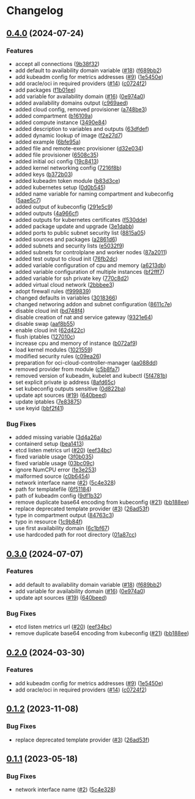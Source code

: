 # Changelog

## [0.4.0](https://github.com/kodal/terraform-oci-free-tier-kubernetes/compare/v0.3.0...0.4.0) (2024-07-24)


### Features

* accept all connections ([9b38f32](https://github.com/kodal/terraform-oci-free-tier-kubernetes/commit/9b38f325972587c338d2b2cf256f87e00200de8e))
* add default to availability domain variable ([#18](https://github.com/kodal/terraform-oci-free-tier-kubernetes/issues/18)) ([f689bb2](https://github.com/kodal/terraform-oci-free-tier-kubernetes/commit/f689bb214385b3c93cc8901508f7cbd47af9510d))
* add kubeadm config for metrics addresses ([#9](https://github.com/kodal/terraform-oci-free-tier-kubernetes/issues/9)) ([1e5450e](https://github.com/kodal/terraform-oci-free-tier-kubernetes/commit/1e5450e07846381c11176d3c665076fa7ae4fdb9))
* add oracle/oci in required providers ([#14](https://github.com/kodal/terraform-oci-free-tier-kubernetes/issues/14)) ([c0724f2](https://github.com/kodal/terraform-oci-free-tier-kubernetes/commit/c0724f26e78525eeb0dc939147b77c0c45d41f24))
* add packages ([f1b01ee](https://github.com/kodal/terraform-oci-free-tier-kubernetes/commit/f1b01eef6e11443cff0170f5c0d3ba1103653aaa))
* add variable for availability domain ([#16](https://github.com/kodal/terraform-oci-free-tier-kubernetes/issues/16)) ([0e974a0](https://github.com/kodal/terraform-oci-free-tier-kubernetes/commit/0e974a039bbc1342863a310e957593a1dae90e1b))
* added availability domains output ([c969aed](https://github.com/kodal/terraform-oci-free-tier-kubernetes/commit/c969aed53339923782238889231e051901381697))
* added cloud config, removed provisioner ([a748be3](https://github.com/kodal/terraform-oci-free-tier-kubernetes/commit/a748be385a81402c6a864de10761308727e3d4c3))
* added compartment ([b16109a](https://github.com/kodal/terraform-oci-free-tier-kubernetes/commit/b16109ae92b72ca8b2796b32e2cd673904abf65d))
* added compute instance ([3490e84](https://github.com/kodal/terraform-oci-free-tier-kubernetes/commit/3490e8423c8f71c9e7153bd0bdd5547f0f4744ff))
* added description to variables and outputs ([63dfdef](https://github.com/kodal/terraform-oci-free-tier-kubernetes/commit/63dfdefb940e7b7a997375b8c2554556d01b0d27))
* added dynamic lookup of image ([f2e27d7](https://github.com/kodal/terraform-oci-free-tier-kubernetes/commit/f2e27d7747c8f08e95ea7332cfc96ca789c2df4b))
* added example ([6bfe95a](https://github.com/kodal/terraform-oci-free-tier-kubernetes/commit/6bfe95abc19f940c4ad063102d6db5b471a00598))
* added file and remote-exec provisioner ([d32e034](https://github.com/kodal/terraform-oci-free-tier-kubernetes/commit/d32e034fce36701e6bfdce7a548098b483e2bc54))
* added file provisioner ([6508c35](https://github.com/kodal/terraform-oci-free-tier-kubernetes/commit/6508c35d9ba16c010a88b8eba18c54c5f6d87b6d))
* added initial oci config ([19c8413](https://github.com/kodal/terraform-oci-free-tier-kubernetes/commit/19c84130a5dd5e34574cd9fb5c89e8c0f61c32dd))
* added kernel networking config ([7216f8b](https://github.com/kodal/terraform-oci-free-tier-kubernetes/commit/7216f8b7d65c1ad846804791d0e7682c97ac71a1))
* added keys ([b372b03](https://github.com/kodal/terraform-oci-free-tier-kubernetes/commit/b372b03f5b17598e1486f1faa0b2e83316e7883d))
* added kubeadm token module ([b83d3ce](https://github.com/kodal/terraform-oci-free-tier-kubernetes/commit/b83d3ce380809852e198465985371f5308362ecb))
* added kubernetes setup ([0d0b545](https://github.com/kodal/terraform-oci-free-tier-kubernetes/commit/0d0b5456dc11e6f407c524a9b20785ed4020b0c6))
* added name variable for naming compartment and kubeconfig ([5aae5c7](https://github.com/kodal/terraform-oci-free-tier-kubernetes/commit/5aae5c75130da240e5d0f1a195ae496f07338ef5))
* added output of kubeconfig ([291e5c9](https://github.com/kodal/terraform-oci-free-tier-kubernetes/commit/291e5c90c068587b9f1a1399a3f807f64776ec3f))
* added outputs ([4a966cf](https://github.com/kodal/terraform-oci-free-tier-kubernetes/commit/4a966cf319a4d9aca3dffc054b9a8f93a9f2f695))
* added outputs for kubernetes certificates ([f530dde](https://github.com/kodal/terraform-oci-free-tier-kubernetes/commit/f530ddeadb5bf8e6d0a069a54ae8a110b424d8f2))
* added package update and upgrade ([3e1dabb](https://github.com/kodal/terraform-oci-free-tier-kubernetes/commit/3e1dabb770f7f245838da259c6344bce8f505ac9))
* added ports to public subnet security list ([8815a05](https://github.com/kodal/terraform-oci-free-tier-kubernetes/commit/8815a050b73245c9cd2b7ac88bd4382b4d7156a4))
* added sources and packages ([a2861d6](https://github.com/kodal/terraform-oci-free-tier-kubernetes/commit/a2861d69bbe13a5c98bb44fdd5df67f3ed613da9))
* added subnets and security lists ([e5032f9](https://github.com/kodal/terraform-oci-free-tier-kubernetes/commit/e5032f9a05ef148b730f3ecb74113df95f17de45))
* added subnets for controlplane and worker nodes ([87a2011](https://github.com/kodal/terraform-oci-free-tier-kubernetes/commit/87a201133366b73582c7b3edd8e068c9468a6fe3))
* added test output to cloud init ([76fb2dc](https://github.com/kodal/terraform-oci-free-tier-kubernetes/commit/76fb2dceb9995ceecb239c6ee619ff3351c8d502))
* added variable configuration of cpu and memory ([a6213db](https://github.com/kodal/terraform-oci-free-tier-kubernetes/commit/a6213dbb881b216d4afd07480ef5a6c3e0091b4b))
* added variable configuration of multiple instances ([bf2fff7](https://github.com/kodal/terraform-oci-free-tier-kubernetes/commit/bf2fff7c8ec91da261c207023e935768b38580ed))
* added variable for ssh private key ([770c8d2](https://github.com/kodal/terraform-oci-free-tier-kubernetes/commit/770c8d245503425dffacf424e8d0f6a848a35ac8))
* added virtual cloud network ([2bbbee3](https://github.com/kodal/terraform-oci-free-tier-kubernetes/commit/2bbbee3b60c2ff6c28e75edc0181cc71bf5fce15))
* adopt firewall rules ([f999839](https://github.com/kodal/terraform-oci-free-tier-kubernetes/commit/f999839832c7f7a9fc79bf6b33673b7cd4bca157))
* changed defaults in variables ([3018366](https://github.com/kodal/terraform-oci-free-tier-kubernetes/commit/3018366901c3b9fcdf4a4f58746164f2294c1207))
* changed networing addon and subnet configuration ([8611c7e](https://github.com/kodal/terraform-oci-free-tier-kubernetes/commit/8611c7e4db98639865b084bffb0a7f1e55bf0188))
* disable cloud init ([bd748f4](https://github.com/kodal/terraform-oci-free-tier-kubernetes/commit/bd748f4815a512b9a1c17acf7fc434e3a2d4a952))
* disable creation of nat and service gateway ([9321e64](https://github.com/kodal/terraform-oci-free-tier-kubernetes/commit/9321e64cddc894c137b25d649ed79896c699e638))
* disable swap ([aaf8b55](https://github.com/kodal/terraform-oci-free-tier-kubernetes/commit/aaf8b55883f7d4236253d60c252b852683d7376f))
* enable cloud init ([62d422c](https://github.com/kodal/terraform-oci-free-tier-kubernetes/commit/62d422c81300b528a6e5c52923bf338d945dac26))
* flush iptables ([127010c](https://github.com/kodal/terraform-oci-free-tier-kubernetes/commit/127010c7337d032fd80d4fe13822cbeef01a7ffd))
* increase cpu and memory of instance ([b072af9](https://github.com/kodal/terraform-oci-free-tier-kubernetes/commit/b072af9cf3d9b9e12cd7f61a9e88f19e2bf6679b))
* load kernel modules ([1021559](https://github.com/kodal/terraform-oci-free-tier-kubernetes/commit/102155937405972d81bef86cbb236ba972d820d2))
* modified security rules ([c09ea26](https://github.com/kodal/terraform-oci-free-tier-kubernetes/commit/c09ea26d73855b4fa70cbc501c7d338ff18060bc))
* preparation for oci-cloud-controller-manager ([aa088dd](https://github.com/kodal/terraform-oci-free-tier-kubernetes/commit/aa088dd2317b38d80fb25e47fd4c7362846458b1))
* removed provider from module ([c5b8fa7](https://github.com/kodal/terraform-oci-free-tier-kubernetes/commit/c5b8fa7c12f215db1357b2d7cf7b80c63e037877))
* removed version of kubeadm, kubelet and kubectl ([5f4781b](https://github.com/kodal/terraform-oci-free-tier-kubernetes/commit/5f4781b5250c39646827156957c8cf42ec011438))
* set explicit private ip address ([8afd65c](https://github.com/kodal/terraform-oci-free-tier-kubernetes/commit/8afd65cbc91b62fa5501b2524df4ee74a4a7a8b3))
* set kubeconfig outputs sensitive ([0d822ba](https://github.com/kodal/terraform-oci-free-tier-kubernetes/commit/0d822ba27a32ce21a0cdf91a88406e5087290fbd))
* update apt sources ([#19](https://github.com/kodal/terraform-oci-free-tier-kubernetes/issues/19)) ([640beed](https://github.com/kodal/terraform-oci-free-tier-kubernetes/commit/640beed655184fba52d2cfb8a3e663dbb3683ebd))
* update iptables ([7e83875](https://github.com/kodal/terraform-oci-free-tier-kubernetes/commit/7e8387537e58e008498cb9708048fa3406ee0d52))
* use keyid ([bbf2f41](https://github.com/kodal/terraform-oci-free-tier-kubernetes/commit/bbf2f41289b11e4bd052942c813dc8487c80b85d))


### Bug Fixes

* added missing variable ([3d4a26a](https://github.com/kodal/terraform-oci-free-tier-kubernetes/commit/3d4a26a6ae6c969b6fc2431cddf48c0828a198a4))
* containerd setup ([bea1413](https://github.com/kodal/terraform-oci-free-tier-kubernetes/commit/bea141322ced42c7d3167005bb30dcca1db0692d))
* etcd listen metrics url ([#20](https://github.com/kodal/terraform-oci-free-tier-kubernetes/issues/20)) ([eef34bc](https://github.com/kodal/terraform-oci-free-tier-kubernetes/commit/eef34bc07b6ecba09c102054f9667dacc32d1635))
* fixed variable usage ([3f0b035](https://github.com/kodal/terraform-oci-free-tier-kubernetes/commit/3f0b035efbedc38a2dc8ae8aeaaeda71bb0cb94a))
* fixed variable usage ([03bc09c](https://github.com/kodal/terraform-oci-free-tier-kubernetes/commit/03bc09cbf8f2801780d0431073076693e4696fe2))
* ignore NumCPU error ([fe3e253](https://github.com/kodal/terraform-oci-free-tier-kubernetes/commit/fe3e253e3b7df3f8903fd760b7596fc313552c88))
* malformed source ([c0b6454](https://github.com/kodal/terraform-oci-free-tier-kubernetes/commit/c0b6454afac5f89dcf3028a9f60ae47dd78a4810))
* network interface name ([#2](https://github.com/kodal/terraform-oci-free-tier-kubernetes/issues/2)) ([5c4e328](https://github.com/kodal/terraform-oci-free-tier-kubernetes/commit/5c4e328428424206913a75813b38b6bec622ed39))
* path for templatefile ([6f51184](https://github.com/kodal/terraform-oci-free-tier-kubernetes/commit/6f511842839ba49c3861fe38dc5c8482dc185578))
* path of kubeadm config ([9df1b32](https://github.com/kodal/terraform-oci-free-tier-kubernetes/commit/9df1b32371e7aba8d456de041617abd346e732fe))
* remove duplicate base64 encoding from kubeconfig ([#21](https://github.com/kodal/terraform-oci-free-tier-kubernetes/issues/21)) ([bb188ee](https://github.com/kodal/terraform-oci-free-tier-kubernetes/commit/bb188ee5153b7f1a138051419681f361ba1509cb))
* replace deprecated template provider ([#3](https://github.com/kodal/terraform-oci-free-tier-kubernetes/issues/3)) ([26ad53f](https://github.com/kodal/terraform-oci-free-tier-kubernetes/commit/26ad53fe278be669fb9b55d35a21d819237a25ef))
* type in compartment output ([84763c3](https://github.com/kodal/terraform-oci-free-tier-kubernetes/commit/84763c3ee919210251080b75189cdee908b27930))
* typo in resource ([1c9b84f](https://github.com/kodal/terraform-oci-free-tier-kubernetes/commit/1c9b84fbcc35f4d75c6a9570ed4f0880b506120b))
* use first availability domain ([6c1bf67](https://github.com/kodal/terraform-oci-free-tier-kubernetes/commit/6c1bf671a165104fed9438cc9031647b77f2d2d5))
* use hardcoded path for root directory ([01a87cc](https://github.com/kodal/terraform-oci-free-tier-kubernetes/commit/01a87cc52e19d8d19809734ee5dbf25368b24dca))

## [0.3.0](https://github.com/robinlieb/terraform-oci-free-tier-kubernetes/compare/0.2.0...0.3.0) (2024-07-07)


### Features

* add default to availability domain variable ([#18](https://github.com/robinlieb/terraform-oci-free-tier-kubernetes/issues/18)) ([f689bb2](https://github.com/robinlieb/terraform-oci-free-tier-kubernetes/commit/f689bb214385b3c93cc8901508f7cbd47af9510d))
* add variable for availability domain ([#16](https://github.com/robinlieb/terraform-oci-free-tier-kubernetes/issues/16)) ([0e974a0](https://github.com/robinlieb/terraform-oci-free-tier-kubernetes/commit/0e974a039bbc1342863a310e957593a1dae90e1b))
* update apt sources ([#19](https://github.com/robinlieb/terraform-oci-free-tier-kubernetes/issues/19)) ([640beed](https://github.com/robinlieb/terraform-oci-free-tier-kubernetes/commit/640beed655184fba52d2cfb8a3e663dbb3683ebd))


### Bug Fixes

* etcd listen metrics url ([#20](https://github.com/robinlieb/terraform-oci-free-tier-kubernetes/issues/20)) ([eef34bc](https://github.com/robinlieb/terraform-oci-free-tier-kubernetes/commit/eef34bc07b6ecba09c102054f9667dacc32d1635))
* remove duplicate base64 encoding from kubeconfig ([#21](https://github.com/robinlieb/terraform-oci-free-tier-kubernetes/issues/21)) ([bb188ee](https://github.com/robinlieb/terraform-oci-free-tier-kubernetes/commit/bb188ee5153b7f1a138051419681f361ba1509cb))

## [0.2.0](https://github.com/robinlieb/terraform-oci-free-tier-kubernetes/compare/v0.1.2...0.2.0) (2024-03-30)


### Features

* add kubeadm config for metrics addresses ([#9](https://github.com/robinlieb/terraform-oci-free-tier-kubernetes/issues/9)) ([1e5450e](https://github.com/robinlieb/terraform-oci-free-tier-kubernetes/commit/1e5450e07846381c11176d3c665076fa7ae4fdb9))
* add oracle/oci in required providers ([#14](https://github.com/robinlieb/terraform-oci-free-tier-kubernetes/issues/14)) ([c0724f2](https://github.com/robinlieb/terraform-oci-free-tier-kubernetes/commit/c0724f26e78525eeb0dc939147b77c0c45d41f24))

## [0.1.2](https://github.com/robinlieb/terraform-oci-free-tier-kubernetes/compare/v0.1.1...v0.1.2) (2023-11-08)


### Bug Fixes

* replace deprecated template provider ([#3](https://github.com/robinlieb/terraform-oci-free-tier-kubernetes/issues/3)) ([26ad53f](https://github.com/robinlieb/terraform-oci-free-tier-kubernetes/commit/26ad53fe278be669fb9b55d35a21d819237a25ef))

## [0.1.1](https://github.com/robinlieb/terraform-oci-free-tier-kubernetes/compare/0.1.0...v0.1.1) (2023-05-18)


### Bug Fixes

* network interface name ([#2](https://github.com/robinlieb/terraform-oci-free-tier-kubernetes/issues/2)) ([5c4e328](https://github.com/robinlieb/terraform-oci-free-tier-kubernetes/commit/5c4e328428424206913a75813b38b6bec622ed39))
